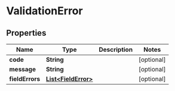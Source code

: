 
# ValidationError

## Properties
Name | Type | Description | Notes
------------ | ------------- | ------------- | -------------
**code** | **String** |  |  [optional]
**message** | **String** |  |  [optional]
**fieldErrors** | [**List&lt;FieldError&gt;**](FieldError.md) |  |  [optional]



